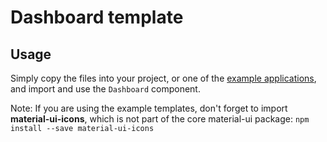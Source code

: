 # Dashboard template

## Usage

Simply copy the files into your project, or one of the [example applications](https://github.com/mui-org/material-ui/tree/master/examples), and import and use the `Dashboard` component.

Note: If you are using the example templates, don't forget to import **material-ui-icons**, which is not part of the core material-ui package:
 ```npm install --save material-ui-icons```
